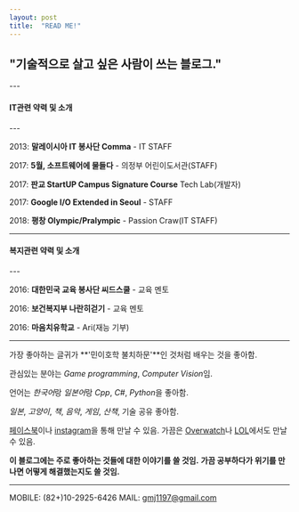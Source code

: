 ```yaml
---
layout: post
title:  "READ ME!"
---
```

<!--more-->
<h2>"기술적으로 살고 싶은 사람이 쓰는 블로그."</h2>
---

<h4>IT관련 약력 및 소개</h4>
---

2013: **말레이시아 IT 봉사단 Comma** - IT STAFF

2017: **5월, 소프트웨어에 물들다** - 의정부 어린이도서관(STAFF)

2017: **판교 StartUP Campus Signature Course** Tech Lab(개발자)

2017: **Google I/O Extended in Seoul** - STAFF

2018: **평창 Olympic/Pralympic** - Passion Craw(IT STAFF)


---
<h4>복지관련 약력 및 소개</h4>
---


2016: **대한민국 교육 봉사단 씨드스쿨** - 교육 멘토

2016: **보건복지부 나란히걷기** - 교육 멘토

2016: **마음치유학교** - Ari(재능 기부)

---

가장 좋아하는 글귀가 **'민이호학 불치하문'**인 것처럼 배우는 것을 좋아함.

관심있는 분야는 *Game programming*, *Computer Vision*임.

언어는 *한국어*랑 *일본어*랑 *Cpp*, *C#*, *Python*을 좋아함.

*일본*, *고양이*, *책*, *음악*, *게임*, *산책*, 기술 공유 좋아함.

[페이스북][facebook]이나 [instagram][instagram]을 통해 만날 수 있음.
가끔은 [Overwatch][overwatch]나 [LOL][lol]에서도 만날 수 있음.

**이 블로그에는 주로 좋아하는 것들에 대한 이야기를 쓸 것임.**
**가끔 공부하다가 위기를 만나면 어떻게 해결했는지도 쓸 것임.**

---

MOBILE: (82+)10-2925-6426
MAIL: gmj1197@gmail.com

[facebook]:    	https://www.facebook.com/profile.php?id=100004139834462

[instagram]:   	https://www.instagram.com/dev_jm/

[overwatch]: 	https://playoverwatch.com/en-us/career/pc/kr/%EB%82%98%EB%8A%94-31973

[lol]: 			https://www.op.gg/summoner/userName=demu
